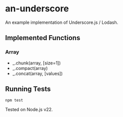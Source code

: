 # an-underscore

An example implementation of Underscore.js / Lodash.

## Implemented Functions

### Array

* _.chunk(array, [size=1])
* _.compact(array)
* _.concat(array, [values])

## Running Tests

```
npm test
```

Tested on Node.js v22.
